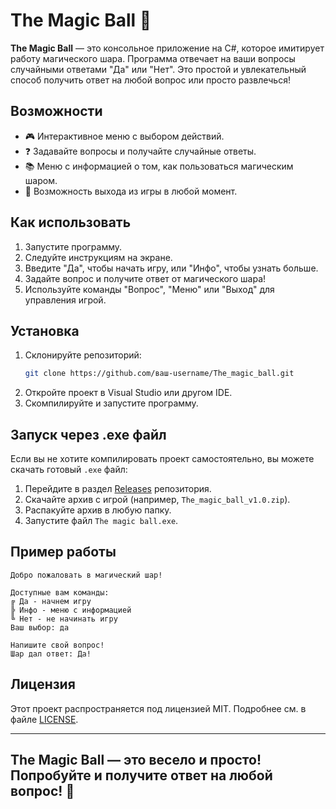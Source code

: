 # The Magic Ball 🎱

**The Magic Ball** — это консольное приложение на C#, которое имитирует работу магического шара. Программа отвечает на ваши вопросы случайными ответами "Да" или "Нет". Это простой и увлекательный способ получить ответ на любой вопрос или просто развлечься!

## Возможности
- 🎮 Интерактивное меню с выбором действий.
- ❓ Задавайте вопросы и получайте случайные ответы.
- 📚 Меню с информацией о том, как пользоваться магическим шаром.
- 🚪 Возможность выхода из игры в любой момент.

## Как использовать
1. Запустите программу.
2. Следуйте инструкциям на экране.
3. Введите "Да", чтобы начать игру, или "Инфо", чтобы узнать больше.
4. Задайте вопрос и получите ответ от магического шара!
5. Используйте команды "Вопрос", "Меню" или "Выход" для управления игрой.

## Установка
1. Склонируйте репозиторий:
   ```bash
   git clone https://github.com/ваш-username/The_magic_ball.git
   ```
2. Откройте проект в Visual Studio или другом IDE.
3. Скомпилируйте и запустите программу.

## Запуск через .exe файл
Если вы не хотите компилировать проект самостоятельно, вы можете скачать готовый `.exe` файл:
1. Перейдите в раздел [Releases](https://github.com/SStepov/The-magic-ball/releases) репозитория.
2. Скачайте архив с игрой (например, `The_magic_ball_v1.0.zip`).
3. Распакуйте архив в любую папку.
4. Запустите файл `The magic ball.exe`.

## Пример работы
```
Добро пожаловать в магический шар!

Доступные вам команды:
╔ Да - начнем игру
╠ Инфо - меню с информацией
╚ Нет - не начинать игру
Ваш выбор: да

Напишите свой вопрос!
Шар дал ответ: Да!
```

## Лицензия
Этот проект распространяется под лицензией MIT. Подробнее см. в файле [LICENSE](LICENSE).

---
**The Magic Ball** — это весело и просто! Попробуйте и получите ответ на любой вопрос! 🎉
---
